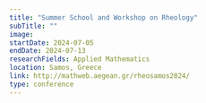 ```yaml
---
title: "Summer School and Workshop on Rheology"
subTitle: ""
image:
startDate: 2024-07-05
endDate: 2024-07-13
researchFields: Applied Mathematics
location: Samos, Greece
link: http://mathweb.aegean.gr/rheosamos2024/
type: conference
---
```

